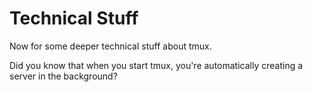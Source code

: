 # Technical Stuff

Now for some deeper technical stuff about tmux.

Did you know that when you start tmux, you're automatically creating a server in the background?
